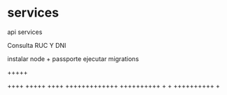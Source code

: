 # services
api services

Consulta RUC Y DNI 

instalar node + passporte ejecutar migrations 

+++++

++++
+++++
++++           +++++++++++++
++++++++++    + +
++++++++++   +
